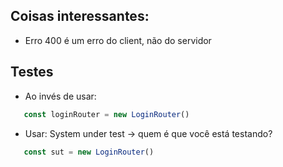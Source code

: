 ## Coisas interessantes:

- Erro 400 é um erro do client, não do servidor


## Testes

- Ao invés de usar:
``` js
   const loginRouter = new LoginRouter()
```

- Usar: System under test ->  quem é que você está testando?
``` js
   const sut = new LoginRouter()
```